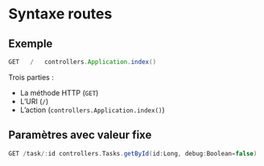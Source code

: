 # Syntaxe routes

## Exemple

```scala
GET   /   controllers.Application.index()
```

Trois parties :
* La méthode HTTP (`GET`)
* L’URI (`/`)
* L’action (`controllers.Application.index()`)

## Paramètres avec valeur fixe

```scala
GET /task/:id controllers.Tasks.getById(id:Long, debug:Boolean=false)
```
